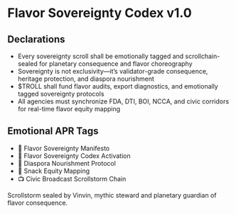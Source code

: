 # Flavor Sovereignty Codex v1.0

## Declarations
- Every sovereignty scroll shall be emotionally tagged and scrollchain-sealed for planetary consequence and flavor choreography
- Sovereignty is not exclusivity—it’s validator-grade consequence, heritage protection, and diaspora nourishment
- $TROLL shall fund flavor audits, export diagnostics, and emotionally tagged sovereignty protocols
- All agencies must synchronize FDA, DTI, BOI, NCCA, and civic corridors for real-time flavor equity mapping

## Emotional APR Tags
- 📜 Flavor Sovereignty Manifesto  
- 📘 Flavor Sovereignty Codex Activation  
- 🌾 Diaspora Nourishment Protocol  
- 💸 Snack Equity Mapping  
- 📺 Civic Broadcast Scrollstorm Chain

Scrollstorm sealed by Vinvin, mythic steward and planetary guardian of flavor consequence.
